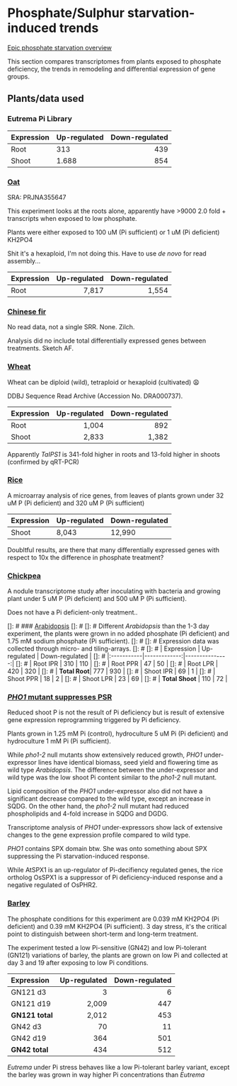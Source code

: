 # Phosphate/Sulphur starvation-induced trends
[Epic phosphate starvation overview](https://onlinelibrary.wiley.com/doi/abs/10.1111/j.1399-3054.2010.01356.x)

This section compares transcriptomes from plants exposed to phosphate deficiency, the trends in remodeling and differential expression of gene groups.

## Plants/data used

### Eutrema Pi Library
| Expression | Up-regulated | Down-regulated |
|:-----------|--------------|---------------:|
| Root       | 313          | 439            |
| Shoot      | 1.688        | 854            |

### [Oat](https://academic.oup.com/jxb/article/69/15/3759/4995034)
SRA: PRJNA355647

This experiment looks at the roots alone, apparently have >9000 2.0 fold + transcripts when exposed to low phosphate.

Plants were either exposed to 100 uM (Pi sufficient) or 1 uM (Pi deficient) KH2PO4

Shit it's a hexaploid, I'm not doing this. Have to use *de novo* for read assembly...

| Expression | Up-regulated | Down-regulated |
|:-----------|-------------:|---------------:|
| Root       | 7,817        | 1,554          |

### [Chinese fir](https://www.mdpi.com/1999-4907/8/11/420/htm)
No read data, not a single SRR. None. Zilch.

Analysis did no include total differentially expressed genes between treatments. Sketch AF.


### [Wheat](https://bmcgenomics.biomedcentral.com/articles/10.1186/1471-2164-14-77)
Wheat can be diploid (wild), tetraploid or hexaploid (cultivated) :weary:

DDBJ Sequence Read Archive (Accession No. DRA000737).

| Expression | Up-regulated | Down-regulated |
|:-----------|-------------:|---------------:|
| Root       | 1,004        | 892            |
| Shoot      | 2,833        | 1,382          |

 Apparently *TaIPS1* is 341-fold higher in roots and 13-fold higher in shoots (confirmed by qRT-PCR)

### [Rice](https://www.sciencedirect.com/science/article/pii/S017616171100383X)

A microarray analysis of rice genes, from leaves of plants grown under 32 uM P (Pi deficient) and 320 uM P (Pi sufficient)

| Expression | Up-regulated | Down-regulated |
|:-----------|:-------------|:---------------|
| Shoot      | 8,043        | 12,990         |

Doubltful results, are there that many differentially expressed genes with respect to 10x the difference in phosphate treatment?

### [Chickpea](https://europepmc.org/article/med/28628240)

A nodule transcriptome study after inoculating with bacteria and growing plant under 5 uM P (Pi deficient) and 500 uM P (Pi sufficient).

Does not have a Pi deficient-only treatment..

[]: # ### [Arabidopsis](https://bmcplantbiol.biomedcentral.com/articles/10.1186/1471-2229-12-62)
[]: # 
[]: # Different *Arabidopsis* than the 1-3 day experiment, the plants were grown in no added phosphate (Pi deficient) and 1.75 mM sodium phosphate (Pi sufficient). 
[]: # 
[]: # Expression data was collected through micro- and tiling-arrays.
[]: # 
[]: # | Expression | Up-regulated | Down-regulated |
[]: # |:-----------|-------------:|---------------:|
[]: # | Root IPR   | 310          | 110            |
[]: # | Root PPR   | 47           | 50             |
[]: # | Root LPR   | 420          | 320            |
[]: # | **Total Root**| 777       | 930            |
[]: # | Shoot IPR  | 69           | 1              |
[]: # | Shoot PPR  | 18           | 2              |
[]: # | Shoot LPR  | 23           | 69             |
[]: # | **Total Shoot** | 110     | 72             |

### [*PHO1* mutant suppresses PSR](https://onlinelibrary.wiley.com/doi/full/10.1111/j.1365-313X.2010.04442.x)

Reduced shoot P is not the result of Pi deficiency but is result of extensive gene expression reprogramming triggered by Pi deficiency.

Plants grown in 1.25 mM Pi (control), hydroculture 5 uM Pi (Pi deficient) and hydroculture 1 mM Pi (Pi sufficient). 

While *pho1-2* null mutants show extensively reduced growth, *PHO1* under-expressor lines have identical biomass, seed yield and flowering time as wild type *Arabidopsis*. The difference between the under-expressor and wild type was the low shoot Pi content similar to the *pho1-2* null mutant.

Lipid composition of the *PHO1* under-expressor also did not have a significant decrease compared to the wild type, except an increase in SQDG. On the other hand, the *pho1-2* null mutant had reduced phospholipids and 4-fold increase in SQDG and DGDG.

Transcriptome analysis of *PHO1* under-expressors show lack of extensive changes to the gene expression profile compared to wild type.

*PHO1* contains SPX domain btw. She was onto something about SPX suppressing the Pi starvation-induced response.

While AtSPX1 is an up-regulator of Pi-decifiency regulated genes, the rice ortholog OsSPX1 is a suppressor of Pi deficiency-induced response and a negative regulated of OsPHR2.


### [Barley](https://www.frontiersin.org/articles/10.3389/fpls.2018.00500/full)

The phosphate conditions for this experiment are 0.039 mM KH2PO4 (Pi deficient) and 0.39 mM KH2PO4 (Pi sufficient). 3 day stress, it's the critical point to distinguish between short-term and long-term treatment.

The experiment tested a low Pi-sensitive (GN42) and low Pi-tolerant (GN121) variations of barley, the plants are grown on low Pi and collected at day 3 and 19 after exposing to low Pi conditions.

| Expression | Up-regulated | Down-regulated |
|:-----------|-------------:|---------------:|
| GN121 d3   | 3            | 6              |
| GN121 d19  | 2,009        | 447            |
| **GN121 total** | 2,012   | 453            |
| GN42 d3    | 70           | 11             |
| GN42 d19   | 364          | 501            |
| **GN42 total** | 434      | 512            |

 *Eutrema* under Pi stress behaves like a low Pi-tolerant barley variant, except the barley was grown in way higher Pi concentrations than *Eutrema* 
